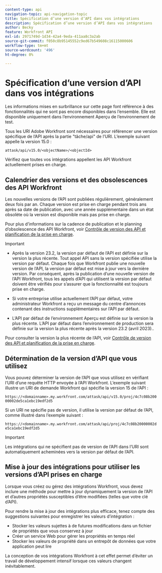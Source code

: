 ```yaml
---
content-type: api
navigation-topic: api-navigation-topic
title: Spécification d’une version d’API dans vos intégrations
description: Spécification d’une version d’API dans vos intégrations
author: Becky
feature: Workfront API
exl-id: 2971749d-1d34-42a4-9eda-411aa8c3a2ab
source-git-commit: f050c8b95145552c9ed67b549608c16115000606
workflow-type: tm+mt
source-wordcount: '496'
ht-degree: 0%

---
```


# Spécification d’une version d’API dans vos intégrations

<span class="preview">Les informations mises en surbrillance sur cette page font référence à des fonctionnalités qui ne sont pas encore disponibles dans l’ensemble. Elle est disponible uniquement dans l’environnement Aperçu de l’environnement de test.</span>

Tous les URI Adobe Workfront sont nécessaires pour référencer une version spécifique de l’API après la partie &quot;tâche/api&quot; de l’URI. L’exemple suivant appelle la version 15.0 :

`attask/api/v15.0/<objectName>/<objectId>`

Vérifiez que toutes vos intégrations appellent les API Workfront actuellement prises en charge.

## Calendrier des versions et des obsolescences des API Workfront

Les nouvelles versions de l’API sont publiées régulièrement, généralement deux fois par an. Chaque version est prise en charge pendant trois ans après sa date de publication, avec une année supplémentaire dans un état obsolète où la version est disponible mais pas prise en charge.

Pour plus d’informations sur la cadence de publication et le planning d’obsolescence des API Workfront, voir [Contrôle de version des API et planification de la prise en charge](../../wf-api/api/api-version-support-schedule.md).

>[!IMPORTANT]
>
>* Après la version 23.2, la version par défaut de l’API est définie sur la version la plus récente. Tout appel API sans la version spécifiée utilise la version par défaut. Chaque fois que Workfront publie une nouvelle version de l’API, la version par défaut est mise à jour vers la dernière version. Par conséquent, après la publication d’une nouvelle version de l’API Workfront, tous les appels d’API qui utilisent la version par défaut doivent être vérifiés pour s’assurer que la fonctionnalité est toujours prise en charge.
>
>* Si votre entreprise utilise actuellement l’API par défaut, votre administrateur Workfront a reçu un message du centre d’annonces contenant des instructions supplémentaires sur l’API par défaut.
>
>* <span class="preview">L’API par défaut de l’environnement Aperçu est définie sur la version la plus récente. L’API par défaut dans l’environnement de production sera définie sur la version la plus récente après la version 23.2 (avril 2023).</span>.
>
>Pour consulter la version la plus récente de l’API, voir [Contrôle de version des API et planification de la prise en charge](../../wf-api/api/api-version-support-schedule.md).


## Détermination de la version d’API que vous utilisez

Vous pouvez déterminer la version de l’API que vous utilisez en vérifiant l’URI d’une requête HTTP envoyée à l’API Workfront. L’exemple suivant illustre un URI de demande Workfront qui spécifie la version 15 de l’API :

`https://<domainname>.my.workfront.com/attask/api/v15.0/proj/4c7c08b20000002de5ca1ebc19edf2d5`

Si un URI ne spécifie pas de version, il utilise la version par défaut de l’API, comme illustré dans l’exemple suivant :

`https://<domainname>.my.workfront.com/attask/api/proj/4c7c08b20000002de5ca1ebc19edf2d5`

>[!IMPORTANT]
>
> Les intégrations qui ne spécifient pas de version de l’API dans l’URI sont automatiquement acheminées vers la version par défaut de l’API.

## Mise à jour des intégrations pour utiliser les versions d’API prises en charge

Lorsque vous créez ou gérez des intégrations Workfront, vous devez inclure une méthode pour mettre à jour dynamiquement la version de l’API et d’autres propriétés susceptibles d’être modifiées (telles que votre clé d’API).

Pour rendre la mise à jour des intégrations plus efficace, tenez compte des suggestions suivantes pour enregistrer les valeurs d’intégration :

* Stocker les valeurs sujettes à de futures modifications dans un fichier de propriétés que vous conservez à jour
* Créer un service Web pour gérer les propriétés en temps réel
* Stocker les valeurs de propriété dans un entrepôt de données que votre application peut lire

La conception de vos intégrations Workfront à cet effet permet d’éviter un travail de développement intensif lorsque ces valeurs changent inévitablement.
